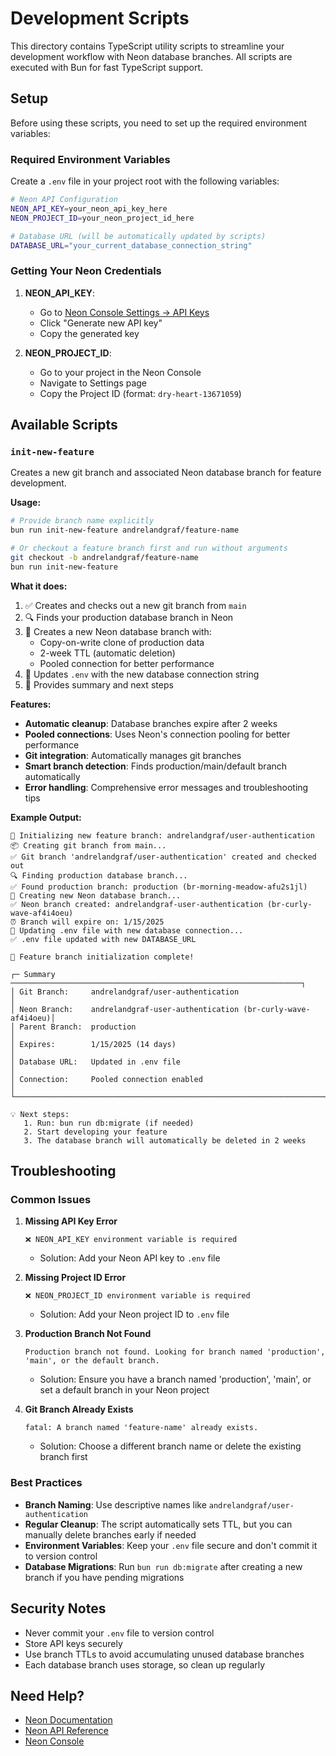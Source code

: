 # Development Scripts

This directory contains TypeScript utility scripts to streamline your development workflow with Neon database branches. All scripts are executed with Bun for fast TypeScript support.

## Setup

Before using these scripts, you need to set up the required environment variables:

### Required Environment Variables

Create a `.env` file in your project root with the following variables:

```bash
# Neon API Configuration
NEON_API_KEY=your_neon_api_key_here
NEON_PROJECT_ID=your_neon_project_id_here

# Database URL (will be automatically updated by scripts)
DATABASE_URL="your_current_database_connection_string"
```

### Getting Your Neon Credentials

1. **NEON_API_KEY**: 
   - Go to [Neon Console Settings → API Keys](https://console.neon.tech/app/settings/api-keys)
   - Click "Generate new API key"
   - Copy the generated key

2. **NEON_PROJECT_ID**:
   - Go to your project in the Neon Console
   - Navigate to Settings page
   - Copy the Project ID (format: `dry-heart-13671059`)

## Available Scripts

### `init-new-feature`

Creates a new git branch and associated Neon database branch for feature development.

**Usage:**
```bash
# Provide branch name explicitly
bun run init-new-feature andrelandgraf/feature-name

# Or checkout a feature branch first and run without arguments
git checkout -b andrelandgraf/feature-name
bun run init-new-feature
```

**What it does:**
1. ✅ Creates and checks out a new git branch from `main`
2. 🔍 Finds your production database branch in Neon
3. 🎋 Creates a new Neon database branch with:
   - Copy-on-write clone of production data
   - 2-week TTL (automatic deletion)
   - Pooled connection for better performance
4. 📝 Updates `.env` with the new database connection string
5. 🎉 Provides summary and next steps

**Features:**
- **Automatic cleanup**: Database branches expire after 2 weeks
- **Pooled connections**: Uses Neon's connection pooling for better performance
- **Git integration**: Automatically manages git branches
- **Smart branch detection**: Finds production/main/default branch automatically
- **Error handling**: Comprehensive error messages and troubleshooting tips

**Example Output:**
```
🚀 Initializing new feature branch: andrelandgraf/user-authentication
📦 Creating git branch from main...
✅ Git branch 'andrelandgraf/user-authentication' created and checked out
🔍 Finding production database branch...
✅ Found production branch: production (br-morning-meadow-afu2s1jl)
🎋 Creating new Neon database branch...
✅ Neon branch created: andrelandgraf-user-authentication (br-curly-wave-af4i4oeu)
⏰ Branch will expire on: 1/15/2025
📝 Updating .env file with new database connection...
✅ .env file updated with new DATABASE_URL

🎉 Feature branch initialization complete!

┌─ Summary ─────────────────────────────────────────────────────────────────┐
│ Git Branch:     andrelandgraf/user-authentication                        │
│ Neon Branch:    andrelandgraf-user-authentication (br-curly-wave-af4i4oeu)│
│ Parent Branch:  production                                                │
│ Expires:        1/15/2025 (14 days)                                      │
│ Database URL:   Updated in .env file                                     │
│ Connection:     Pooled connection enabled                                │
└───────────────────────────────────────────────────────────────────────────┘

💡 Next steps:
   1. Run: bun run db:migrate (if needed)
   2. Start developing your feature
   3. The database branch will automatically be deleted in 2 weeks
```

## Troubleshooting

### Common Issues

1. **Missing API Key Error**
   ```
   ❌ NEON_API_KEY environment variable is required
   ```
   - Solution: Add your Neon API key to `.env` file

2. **Missing Project ID Error**
   ```
   ❌ NEON_PROJECT_ID environment variable is required
   ```
   - Solution: Add your Neon project ID to `.env` file

3. **Production Branch Not Found**
   ```
   Production branch not found. Looking for branch named 'production', 'main', or the default branch.
   ```
   - Solution: Ensure you have a branch named 'production', 'main', or set a default branch in your Neon project

4. **Git Branch Already Exists**
   ```
   fatal: A branch named 'feature-name' already exists.
   ```
   - Solution: Choose a different branch name or delete the existing branch first

### Best Practices

- **Branch Naming**: Use descriptive names like `andrelandgraf/user-authentication`
- **Regular Cleanup**: The script automatically sets TTL, but you can manually delete branches early if needed
- **Environment Variables**: Keep your `.env` file secure and don't commit it to version control
- **Database Migrations**: Run `bun run db:migrate` after creating a new branch if you have pending migrations

## Security Notes

- Never commit your `.env` file to version control
- Store API keys securely
- Use branch TTLs to avoid accumulating unused database branches
- Each database branch uses storage, so clean up regularly

## Need Help?

- [Neon Documentation](https://neon.tech/docs)
- [Neon API Reference](https://api-docs.neon.tech/reference/getting-started-with-neon-api)
- [Neon Console](https://console.neon.tech)
